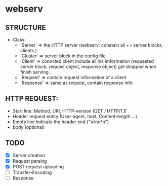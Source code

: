 # webserv

## STRUCTURE
- Class:
    + 'Server' => the HTTP server (webserv: conatain all +> server blocks, clients )
    + 'Cluster' => server block in the config file
    + 'Client' => conncted client include all his imformation (requested server block, request object, response object) get dropped when finish serving ..
    + 'Request' => contain request information of a client
    + 'Response' => same as request, contain response info

## HTTP REQUEST:
- Start line: Method, URI, HTTP-version (GET / HTTP/1.1)
- Header request entity (User-agent, host, Content-length ...)
- Empty line indicate the header end ("\r\n\r\n")
- body (optional)

## TODO

- [x] Server creation
- [x] Request parsing
- [x] POST request uploading
- [ ] Transfer-Encoding
- [ ] Response

